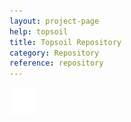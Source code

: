 ```yaml
---
layout: project-page
help: topsoil
title: Topsoil Repository
category: Repository
reference: repository
---
```



<a href="https://github.com/CIRDLES/Topsoil" target="_blank">
<img src="/assets/icons/github-icon-white.png" alt="link to CHRONI repository" height="42" width="42">
</a>